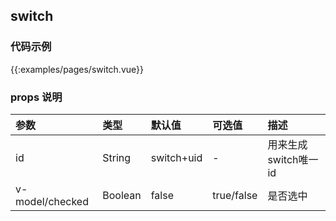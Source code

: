 
## switch


### 代码示例

{{:examples/pages/switch.vue}}


### props 说明


| 参数      |类型| 默认值    | 可选值|描述    | 
|:-------- | :--------|:--------  |:--------|:---------|    
| id |String| switch+uid  |-| 用来生成switch唯一id |  
| v-model/checked |Boolean| false  |true/false| 是否选中 |      
